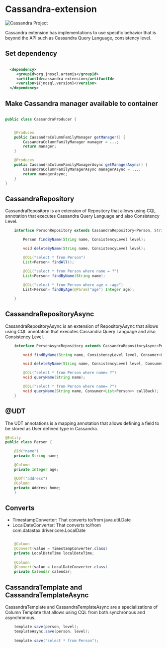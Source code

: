 # Cassandra-extension

![Cassandra Project](https://jnosql.github.io/img/logos/cassandra.png)


Cassandra extension has implementations to use specific behavior that is beyond the API such as Cassandra Query Language, consistency level.

## Set dependency


```xml

  <dependency>
     <groupId>org.jnosql.artemis</groupId>
     <artifactId>cassandra-extension</artifactId>
     <version>${jnosql.version}</version>
  </dependency>
```

## Make Cassandra manager available to container

```java

public class CassandraProducer {


    @Produces
    public CassandraColumnFamilyManager getManager() {
        CassandraColumnFamilyManager manager = ...;
        return manager;
    }

    @Produces
    public CassandraColumnFamilyManagerAsync getManagerAsync() {
        CassandraColumnFamilyManagerAsync managerAsync = ...;
        return managerAsync;
    }
}


```


## CassandraRepository

CassandraRepository is an extension of Repository that allows using CQL annotation that executes Cassandra Query Language and also Consistency Level.


```java
    interface PersonRepository extends CassandraRepository<Person, String> {

        Person findByName(String name, ConsistencyLevel level);

        void deleteByName(String name, ConsistencyLevel level);

        @CQL("select * from Person")
        List<Person> findAll();

        @CQL("select * from Person where name = ?")
        List<Person> findByName(String name);
        
        @CQL("select * from Person where age = :age")
        List<Person> findByAge(@Param("age") Integer age);

    }
```

## CassandraRepositoryAsync

CassandraRepositoryAsync is an extension of RepositoryAsync that allows using CQL annotation that executes Cassandra Query Language and also Consistency Level.


```java
    interface PersonAsyncRepository extends CassandraRepositoryAsync<Person, String> {

        void findByName(String name, ConsistencyLevel level, Consumer<List<Person>> callBack);

        void deleteByName(String name, ConsistencyLevel level, Consumer<Void> callBack);

        @CQL("select * from Person where name= ?")
        void queryName(String name);

        @CQL("select * from Person where name= ?")
        void queryName(String name, Consumer<List<Person>> callBack);
    }
```

## @UDT

The UDT annotations is a mapping annotation that allows defining a field to be stored as User defined type in Cassandra.

```java
@Entity
public class Person {

    @Id("name")
    private String name;

    @Column
    private Integer age;

    @UDT("address")
    @Column
    private Address home;
    }
```

## Converts

* TimestampConverter: That converts to/from java.util.Date
* LocalDateConverter: That converts to/from com.datastax.driver.core.LocalDate

```java

    @Column
    @Convert(value = TimestampConverter.class)
    private LocalDateTime localDateTime;
   
    @Column
    @Convert(value = LocalDateConverter.class)
    private Calendar calendar;

```

## CassandraTemplate and CassandraTemplateAsync

CassandraTemplate and CassandraTemplateAsync are a specializations of Column Template that allows using CQL from both synchronous and asynchronous.

```java
    template.save(person, level);
    templateAsync.save(person, level);
    
    template.save("select * from Person");

```

